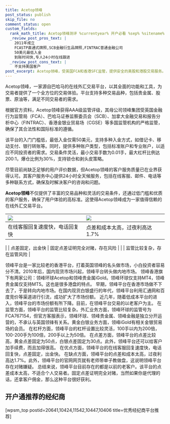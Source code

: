 ```yaml
---
title: Acetop领峰
post_status: publish
skip_file: no
comment_status: open
custom_fields:
  rank_math_title: Acetop领峰测评 %currentyear% 开户必看 %sep% %sitename%
  _review_post_pros_text: |
    2011年成立
    FCASTP直通式牌照,SCB金融衍生品牌照,FINTRAC普通金融公司
    50美元最低入金
    到账时间快,专人24小时在线跟进
  _review_post_cons_text: |
    不支持美国客户
post_excerpt: Acetop领峰，受英国FCA和香港SFC监管，提供安全的美股和港股交易服务。美股差价合约标准账户手续费低至每手8美元，其他账户免手续费。平台特色包括低佣金、高杠杆、快速开户及资金处理，同时提供Acetop APP和PC端交易软件。
---
```

Acetop领峰，一家源自巴哈马的在线外汇交易平台，以其全面的功能和工具，为交易者提供了一个全方位的交易体验。平台支持多种交易品种，包括贵金属、股票、原油等，满足不同交易者的需求。

根据官方资料，Acetop领峰获得AAA级监管评级，其母公司领峰集团受英国金融行为监管局（FCA）、巴哈马证券监察委员会（SCB）、加拿大金融交易和报告分析中心（FINTRAC）、香港金银业贸易场（CGSE）等多国监管机构的严格监管，确保了其合法性和国际标准的遵循。

该平台的入门门槛低，最低入金仅需50美元，支持多种入金方式，如借记卡、移动支付、银行转账等。同时，提供多种账户类型，包括标准账户和专业账户，以适应不同投资者的需求。交易条件灵活，最小交易手数为0.01手，最大杠杆比例达200:1，爆仓比例为30%，支持锁仓和剥头皮策略。

尽管目前尚缺乏足够的用户评价数据，但Acetop领峰的客户服务质量已在业界获得认可。其客户服务中心提供24小时全天候服务，包括在线客服、邮件、电话等多种联系方式，确保及时解决客户的咨询和问题。

**Acetop领峰**不仅提供了丰富的交易品种和灵活的交易条件，还通过低门槛和优质的客户服务，确保了用户体验的高标准。这使得Acetop领峰成为一家值得信赖的在线外汇交易平台。

| <img src="https://cdn.ifttt.fun/gh/jarlin8/OSS@main/icons/customize/pros1.svg" height="auto"> | <img src="https://cdn.ifttt.fun/gh/jarlin8/OSS@main/icons/customize/cons1.svg" height="auto"> |
| :--- | :--- |
| 在线客服回复速度快，电话回复快 | 点差和成本太高，过夜利高达1.7% |
| 点差固定，出金快 | 固定点差证明完全对赌，存在风险 |
|  | 监管比较复杂，存在监管风险 |

领峰平台是一家比较老的香港平台，打着英国领峰的名头做市场，小白投资者容易分不清。2010年后，国内现货市场兴起，领峰平台转头做内地市场。
领峰香港旗下有两家公司：领峰环球Acetop和领峰贵金属iGold。领峰环球仅支持MT4，领峰贵金属仅支持MT5。这也是很多港盘的特点。
早期，领峰平台在香港市场做不下去了，于是转向内地市场。在国内现货白银盛行的年代，领峰平台利用汇通网和百度竞价等渠道进行引流，成功扩大了市场份额。
近几年，随着低成本平台的进入，领峰平台的市场份额有所下降。目前，在领峰平台交易的以老客户为主。
在监管方面，领峰平台的监管比较复杂。外汇业务方面，领峰环球的监管号为FCA767154，但官方客服表示，领峰环球、领峰贵金属、领峰金融是独立分开运营的，不承认与英国领锋有关系。黄金白银业务方面，领峰iGold有相关金银贸易场的会员。
在杠杆方面，领峰平台的杠杆设置比较灵活，100手以内为200倍，100-200手为100倍，200手以上为50倍。
在点差方面，领峰平台的点差比较高，黄金点差固定为50点，白银点差固定为30点。此外，领峰平台还可以给客户加手续费，而且加得很高。
在优点方面，领峰平台的在线客服回复速度快，电话回复快，点差固定，出金快。
在缺点方面，领峰平台的点差和成本太高，过夜利高达1.7%。此外，领峰平台的官网网页就有老师带单子教做盘，这说明领峰平台存在对赌嫌疑。
总结来说，领峰平台目前存在的都是以前的老客户。该平台的点差成本太高，不适合个人交易者。固定点差证明完全对赌，当然如果你是代理的话，还拿客户佣金，那么这种平台很好获利。

## 开户通推荐的经纪商

[wpsm_top postid=20641,10424,11542,10447,10406 title=优秀经纪商平台推荐]